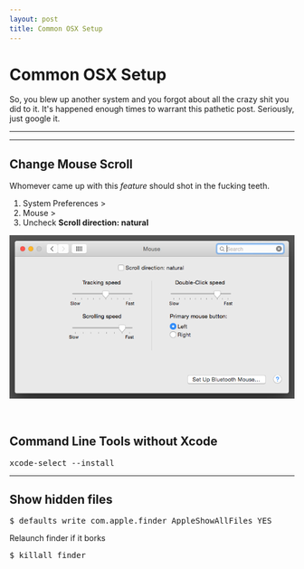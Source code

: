 ```yaml
---
layout: post
title: Common OSX Setup
---
```


# Common OSX Setup

So, you blew up another system and you forgot about all the crazy shit you did to it. It's happened enough times to warrant this pathetic post. Seriously, just google it.

***
<hr class="rule">

## Change Mouse Scroll

Whomever came up with this *feature* should shot in the fucking teeth.

1. System Preferences >
2. Mouse >
3. Uncheck **Scroll direction: natural**

![OSX mouse scroll](/images/ref/mouse-scroll.png)

<br>

## Command Line Tools without Xcode

<pre>
xcode-select --install
</pre>

***

## Show hidden files

<pre>
$ defaults write com.apple.finder AppleShowAllFiles YES
</pre>

Relaunch finder if it borks

<pre>
$ killall finder
</pre>
